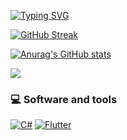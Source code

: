 [![Typing SVG](https://readme-typing-svg.herokuapp.com/?lines=Hi+there;My+name+is+Hamid+Musayev;I+am+software+engineer+from+Azerbaijan&multiline=true&font=monospace&height=160&size=20&duration=2500)](https://git.io/typing-svg)

<!--[![Ashutosh's github activity graph](https://activity-graph.herokuapp.com/graph?username=Hamidvs24&theme=react-dark)](https://github.com/ashutosh00710/github-readme-activity-graph)-->

[![GitHub Streak](https://github-readme-streak-stats.herokuapp.com/?user=Hamidvs24&theme=github-dark-blue)](https://git.io/streak-stats)

[![Anurag's GitHub stats](https://github-readme-stats.vercel.app/api?username=Hamidvs24&show_icons=true&theme=github_dark )](https://github.com/anuraghazra/github-readme-stats)

![](https://komarev.com/ghpvc/?username=Hamidvs24&color=36BCF7)

### 💻 Software and tools

<p>
    <a href="#"><img alt="C#" src="https://custom-icon-badges.herokuapp.com/badge/C%23-68217A.svg?logo=cs2&logoColor=white"></a>
    <a href="#"><img alt="Flutter" src="https://img.shields.io/badge/Flutter-02569B.svg?logo=flutter&logoColor=white"></a>
</p>

